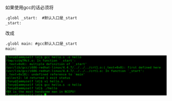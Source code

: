 
如果使用gcc的话必须将
```
.globl _start:  #默认入口是_start
_start:
```
改成
```
.globl main: #gcc默认入口是_start
main:
```
![main.png](main.png)